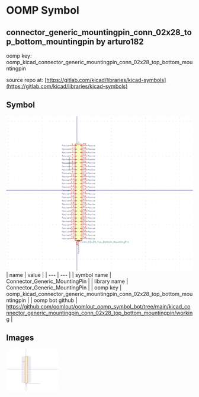 # OOMP Symbol  
## connector_generic_mountingpin_conn_02x28_top_bottom_mountingpin  by arturo182  
  
oomp key: oomp_kicad_connector_generic_mountingpin_conn_02x28_top_bottom_mountingpin  
  
source repo at: [https://gitlab.com/kicad/libraries/kicad-symbols](https://gitlab.com/kicad/libraries/kicad-symbols)  
## Symbol  
  
[![working.png](working_600.png)](working.png)  
| name | value | 
| --- | --- | 
| symbol name | Connector_Generic_MountingPin | 
| library name | Connector_Generic_MountingPin | 
| oomp key | oomp_kicad_connector_generic_mountingpin_conn_02x28_top_bottom_mountingpin | 
| oomp bot github | https://github.com/oomlout/oomlout_oomp_symbol_bot/tree/main/kicad_connector_generic_mountingpin_conn_02x28_top_bottom_mountingpin/working | 
## Images  
  
[![working.png](working_140.png)](working.png)  
